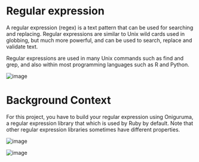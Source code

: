 # Regular expression

A regular expression (regex) is a text pattern that can be used for searching and replacing. Regular expressions are similar to Unix wild cards used in globbing, but much more powerful, and can be used to search, replace and validate text.

Regular expressions are used in many Unix commands such as find and grep, and also within most programming languages such as R and Python.


![image](https://user-images.githubusercontent.com/105078661/215861022-843c0fd3-0bb5-499b-bd9d-76835b1c5eaa.png)

# Background Context
For this project, you have to build your regular expression using Oniguruma, a regular expression library that which is used by Ruby by default. Note that other regular expression libraries sometimes have different properties.


![image](https://user-images.githubusercontent.com/105078661/215861635-4804160a-0d40-462e-9f38-8aaa507e9ded.png)


![image](https://user-images.githubusercontent.com/105078661/215859562-3dc5dd22-aec0-4439-ba2c-16a35b43548e.png)
